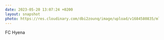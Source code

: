 ```yaml
---
date: 2023-05-20 13:07:24 +0200
layout: snapshot
photo: https://res.cloudinary.com/dbi2zounq/image/upload/v1684580835/mluqdrj0gu1b9oyjsi8p.jpg
---
```

FC Hyena
